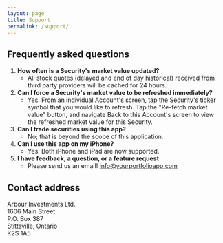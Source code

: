 ```yaml
---
layout: page
title: Support
permalink: /support/
---
```


## Frequently asked questions

1. **How often is a Security's market value updated?**
    - All stock quotes (delayed and end of day historical) received from third party providers will be cached for 24 hours.
1. **Can I force a Security's market value to be refreshed immediately?**
    - Yes. From an individual Account's screen, tap the Security's ticker symbol that you would like to refresh. Tap the "Re-fetch market value" button, and navigate Back to this Account's screen to view the refreshed market value for this Security.
1. **Can I trade securities using this app?**
    - No; that is beyond the scope of this application.
1. **Can I use this app on my iPhone?**
    - Yes! Both iPhone and iPad are now supported.
1. **I have feedback, a question, or a feature request**
    - Please send us an email! <a class="u-email" href="mailto:info@yourportfolioapp.com">info@yourportfolioapp.com</a>

## Contact address

Arbour Investments Ltd.  
1606 Main Street  
P.O. Box 387  
Stittsville, Ontario  
K2S 1A5